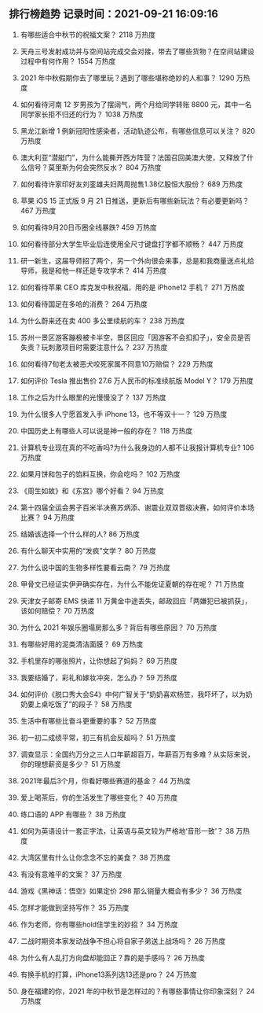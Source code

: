 
## 排行榜趋势 记录时间：2021-09-21 16:09:16
  
  1. 有哪些适合中秋节的祝福文案？ 2118 万热度
    
  2. 天舟三号发射成功并与空间站完成交会对接，带去了哪些货物？在空间站建设过程中有何作用？ 1554 万热度
    
  3. 2021 年中秋假期你去了哪里玩？遇到了哪些堪称绝妙的人和事？ 1290 万热度
    
  4. 如何看待河南 12 岁男孩为了摆阔气，两个月给同学转账 8800 元，其中一名同学家长拒不归还的行为？ 1038 万热度
    
  5. 黑龙江新增 1 例新冠阳性感染者，活动轨迹公布，有哪些信息可以关注？ 820 万热度
    
  6. 澳大利亚“潜艇门”，为什么能撕开西方阵营？法国召回美澳大使，又释放了什么信号？莫里斯为何会突然反水？ 804 万热度
    
  7. 如何看待许家印好友刘銮雄夫妇两周抛售1.38亿股恒大股份？ 689 万热度
    
  8. 苹果 iOS 15 正式版 9 月 21 日推送，更新后有哪些新玩法？有必要更新吗？ 467 万热度
    
  9. 如何看待9月20日币圈全线暴跌? 459 万热度
    
  10. 如何看待部分大学生毕业后连使用全尺寸键盘打字都不顺畅？ 447 万热度
    
  11. 研一新生，这届导师招了两个，另一个外向很会来事，总是和我商量送点礼给导师，我是和他一样还是专攻学术？ 414 万热度
    
  12. 如何看待苹果 CEO 库克发中秋祝福，用的是 iPhone12 手机？ 271 万热度
    
  13. 如何看待国足在多哈的消费？ 264 万热度
    
  14. 为什么蔚来还在卖 400 多公里续航的车？ 238 万热度
    
  15. 苏州一景区游客蹦极被卡半空，景区回应「因游客不会扣扣子」，安全员是否失责？玩刺激项目时需要注意什么？ 237 万热度
    
  16. 如何看待7旬老太被恶犬咬死家属不同意10万赔偿？ 229 万热度
    
  17. 如何评价 Tesla 推出售价 27.6 万人民币的标准续航版 Model Y？ 179 万热度
    
  18. 工作之后为什么眼里的光慢慢没了？ 137 万热度
    
  19. 为什么很多人宁愿首发入手 iPhone 13，也不等双十一？ 129 万热度
    
  20. 中国历史上有哪些人可以说是神一般的存在？ 118 万热度
    
  21. 计算机专业现在真的不吃香吗?为什么我身边的人都不让我报计算机专业? 106 万热度
    
  22. 如果月饼和包子的馅料互换，你会吃吗？ 102 万热度
    
  23. 《周生如故》和《东宫》哪个好看？ 94 万热度
    
  24. 第十四届全运会男子百米半决赛苏炳添、谢震业双双晋级决赛，如何评价本场比赛？ 94 万热度
    
  25. 结婚该选择一个什么样的人? 86 万热度
    
  26. 有什么聊天中实用的“发疯”文学？ 80 万热度
    
  27. 为什么说中国的生物多样性要看云南？ 79 万热度
    
  28. 甲骨文已经证实伊尹确实存在，为什么不能佐证夏朝的存在呢？ 71 万热度
    
  29. 天津女子邮寄 EMS 快递 11 万黄金中途丢失，邮政回应「两嫌犯已被抓获」，该如何赔偿？ 70 万热度
    
  30. 为什么 2021 年娱乐圈塌房那么多？背后有哪些原因？ 70 万热度
    
  31. 有哪些好用的泥类清洁面膜？ 69 万热度
    
  32. 手机里存的哪张照片，让你想起了妈妈？ 69 万热度
    
  33. 我要结婚了，彩礼和嫁妆冲突，怎么办？ 59 万热度
    
  34. 如何评价《脱口秀大会S4》中何广智关于“奶奶喜欢杨笠，我吓坏了，以为奶奶要上桌吃饭了”的段子？ 58 万热度
    
  35. 生活中有哪些比奋斗更重要的事？ 52 万热度
    
  36. 初一初二成绩平常，初三有机会反超吗？ 51 万热度
    
  37. 调查显示：全国约万分之三人口年薪超百万，年薪百万有多难？从实际来说，你的理想薪资是多少？ 51 万热度
    
  38. 2021年最后3个月，你看好哪些赛道的基金？ 44 万热度
    
  39. 爱上喝茶后，你的生活发生了哪些变化？ 40 万热度
    
  40. 练口语的 APP 有哪些？ 38 万热度
    
  41. 如何为英语设计一套正字法，让英语与英文较为严格地‘音形一致’？ 38 万热度
    
  42. 大湾区里有什么让你念念不忘的美食？ 38 万热度
    
  43. 有没有意难平的文案？ 37 万热度
    
  44. 游戏《黑神话：悟空》如果定价 298 那么销量大概会有多少？ 36 万热度
    
  45. 怎样才能做到坚持写作？ 35 万热度
    
  46. 作为老师，你有哪些hold住学生的妙招？ 34 万热度
    
  47. 二战时期资本家发动战争不担心将自家子弟送上战场吗？ 26 万热度
    
  48. 为什么有人乱打方向盘却能回正？靠的是手感吗？ 26 万热度
    
  49. 有换手机的打算，iPhone13系列选13还是pro？ 24 万热度
    
  50. 身在福建的你，2021 年的中秋节是怎样过的？有哪些事情让你印象深刻？ 24 万热度
    